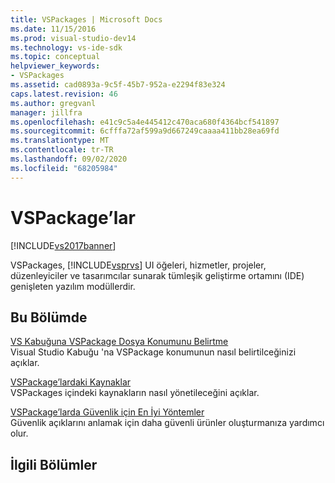 ```yaml
---
title: VSPackages | Microsoft Docs
ms.date: 11/15/2016
ms.prod: visual-studio-dev14
ms.technology: vs-ide-sdk
ms.topic: conceptual
helpviewer_keywords:
- VSPackages
ms.assetid: cad0893a-9c5f-45b7-952a-e2294f83e324
caps.latest.revision: 46
ms.author: gregvanl
manager: jillfra
ms.openlocfilehash: e41c9c5a4e445412c470aca680f4364bcf541897
ms.sourcegitcommit: 6cfffa72af599a9d667249caaaa411bb28ea69fd
ms.translationtype: MT
ms.contentlocale: tr-TR
ms.lasthandoff: 09/02/2020
ms.locfileid: "68205984"
---
```

# <a name="vspackages"></a>VSPackage’lar
[!INCLUDE[vs2017banner](../../includes/vs2017banner.md)]

VSPackages, [!INCLUDE[vsprvs](../../includes/vsprvs-md.md)] UI öğeleri, hizmetler, projeler, düzenleyiciler ve tasarımcılar sunarak tümleşik geliştirme ortamını (IDE) genişleten yazılım modüllerdir.  
  
## <a name="in-this-section"></a>Bu Bölümde  
 [VS Kabuğuna VSPackage Dosya Konumunu Belirtme](../../extensibility/internals/specifying-vspackage-file-location-to-the-vs-shell.md)  
 Visual Studio Kabuğu 'na VSPackage konumunun nasıl belirtilceğinizi açıklar.  
  
 [VSPackage’lardaki Kaynaklar](../../extensibility/internals/resources-in-vspackages.md)  
 VSPackages içindeki kaynakların nasıl yönetileceğini açıklar.  
  
 [VSPackage’larda Güvenlik için En İyi Yöntemler](../../extensibility/internals/best-practices-for-security-in-vspackages.md)  
 Güvenlik açıklarını anlamak için daha güvenli ürünler oluşturmanıza yardımcı olur.  
  
## <a name="related-sections"></a>İlgili Bölümler
